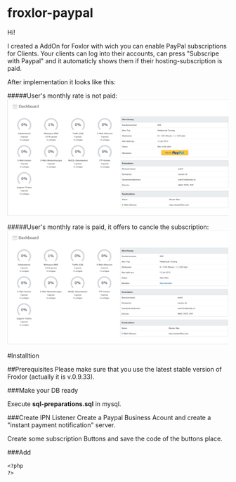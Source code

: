 # froxlor-paypal

Hi!

I created a AddOn for Foxlor with wich you can enable PayPal subscriptions for Clients. Your clients can log into their accounts, can press "Subscripe with Paypal" and it automaticly shows them if their hosting-subscription is paid.

After implementation it looks like this:

#####User's monthly rate is not paid:
![ScreenShot](https://raw.githubusercontent.com/zweistift/froxlor-paypal/master/img/screens.png)

#####User's monthly rate is paid, it offers to cancle the subscription:
![ScreenShot](https://raw.githubusercontent.com/zweistift/froxlor-paypal/master/img/screens2.png)

#Installtion

##Prerequisites
Please make sure that you use the latest stable version of Froxlor (actually it is v.0.9.33).

###Make your DB ready

Execute **sql-preparations.sql** in mysql.


###Create IPN Listener
Create a Paypal Business Acount and create a "instant payment notification" server.

Create some subscription Buttons and save the code of the buttons place.

###Add
```
<?php
?>
```












